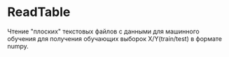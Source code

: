 # ReadTable
Чтение "плоских" текстовых файлов с данными для машинного обучения для получения обучающих выборок X/Y(train/test) в формате numpy.

